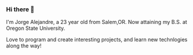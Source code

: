 ### Hi there 👋

I'm Jorge Alejandre, a 23 year old from Salem,OR. Now attaining my B.S. at Oregon State University.

Love to program and create interesting projects, and learn new technlogies along the way!

<!--START_SECTION:waka--><!--END_SECTION:waka-->

